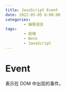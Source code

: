 ```yaml
---
title: JavaScript Event
date: 2022-05-05 6:00:00
categories:
        - 编程语言
tags:
        - 前端
        - Note
        - JavaScript
---
```


# Event

表示在 DOM 中出现的事件。
